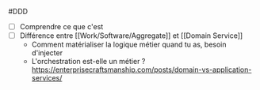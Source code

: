 #DDD 
- [ ] Comprendre ce que c'est
- [ ] Différence entre [[Work/Software/Aggregate]] et [[Domain Service]]
	- Comment matérialiser la logique métier quand tu as,  besoin d'injecter
	- L'orchestration est-elle un métier ?
https://enterprisecraftsmanship.com/posts/domain-vs-application-services/
